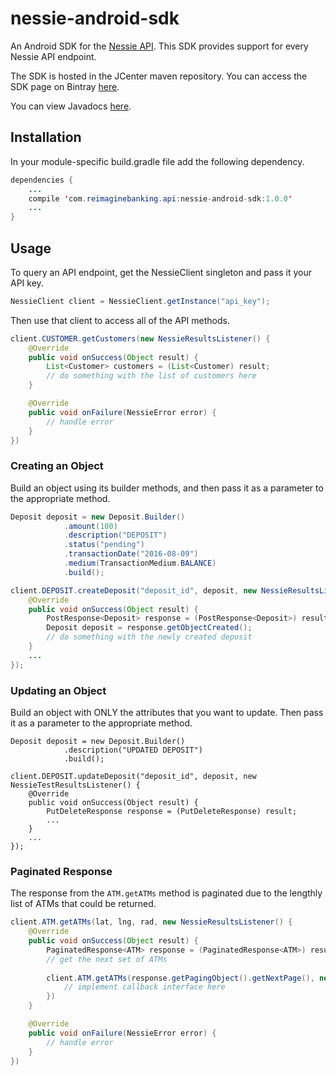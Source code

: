 # nessie-android-sdk

An Android SDK for the [Nessie API](http://api.reimaginebanking.com).  This SDK provides support for every Nessie API endpoint.  

The SDK is hosted in the JCenter maven repository.  You can access the SDK page on Bintray [here](https://bintray.com/mferraco/maven/NessieAndroidSDK).

You can view Javadocs [here](https://nessieisreal.github.io/nessie-android-sdk/).

## Installation  

In your module-specific build.gradle file add the following dependency.  

```java
dependencies {
	...
    compile 'com.reimaginebanking.api:nessie-android-sdk:1.0.0'
    ...
}
```

## Usage  

To query an API endpoint, get the NessieClient singleton and pass it your API key.

```java
NessieClient client = NessieClient.getInstance("api_key");
```

Then use that client to access all of the API methods.

```java
client.CUSTOMER.getCustomers(new NessieResultsListener() {
	@Override
	public void onSuccess(Object result) {
		List<Customer> customers = (List<Customer) result;
		// do something with the list of customers here
	}

	@Override
	public void onFailure(NessieError error) {
		// handle error
	}
})

```

### Creating an Object  

Build an object using its builder methods, and then pass it as a parameter to the appropriate method.

```java
Deposit deposit = new Deposit.Builder()
            .amount(100)
            .description("DEPOSIT")
            .status("pending")
            .transactionDate("2016-08-09")
            .medium(TransactionMedium.BALANCE)
            .build();

client.DEPOSIT.createDeposit("deposit_id", deposit, new NessieResultsListener() {
    @Override
    public void onSuccess(Object result) {
        PostResponse<Deposit> response = (PostResponse<Deposit>) result;
        Deposit deposit = response.getObjectCreated();
        // do something with the newly created deposit
    }
    ...
});
```

### Updating an Object

Build an object with ONLY the attributes that you want to update.  Then pass it as a parameter to the appropriate method.

```
Deposit deposit = new Deposit.Builder()
			.description("UPDATED DEPOSIT")
			.build();

client.DEPOSIT.updateDeposit("deposit_id", deposit, new NessieTestResultsListener() {
    @Override
    public void onSuccess(Object result) {
        PutDeleteResponse response = (PutDeleteResponse) result;
        ...
    }
    ...
});
```

### Paginated Response

The response from the `ATM.getATMs` method is paginated due to the lengthly list of ATMs that could be returned.

```java
client.ATM.getATMs(lat, lng, rad, new NessieResultsListener() {
	@Override
	public void onSuccess(Object result) {
		PaginatedResponse<ATM> response = (PaginatedResponse<ATM>) result;
		// get the next set of ATMs
		
		client.ATM.getATMs(response.getPagingObject().getNextPage(), new NessieResultsListener() {
			// implement callback interface here
		})
	}

	@Override
	public void onFailure(NessieError error) {
		// handle error
	}
})

```